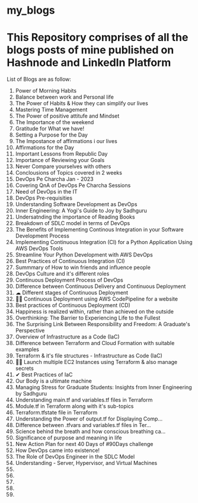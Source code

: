 # my_blogs

# This Repository comprises of all the blogs posts of mine published on Hashnode and LinkedIn Platform

List of Blogs are as follow:

1. Power of Morning Habits
2. Balance between work and Personal life
3. The Power of Habits & How they can simplify our lives
4. Mastering Time Management
5. The Power of positive attitufe and Mindset
6. The Importance of the weekend
7. Gratitude for What we have!
8. Setting a Purpose for the Day
9. The Impostance of affirmations i our lives
10. Affirmations for the Day
11. Important Lessons from Republic Day
12. Importance of Reviewing your Goals
13. Never Compare yourselves with others
14. Conclousions of Topics covered in 2 weeks
15. DevOps Pe Charcha Jan - 2023
16. Covering QnA of DevOps Pe Charcha Sessions
17. Need of DevOps in the IT
18. DevOps Pre-requisities
19. Understanding Software Development as DevOps 
20. Inner Engineering: A Yogi's Guide to Joy by Sadhguru
21. Undersatnding the importance of Reading Books
22. Breakdown of SDLC model in terms of DevOps 
23. The Benefits of Implementing Continous Integration in your Software Development Process
24. Implementing Continuous Integration (CI) for a Python Application Using AWS DevOps Tools
25. Streamline Your Python Development with AWS DevOps
26. Best Practices of Continuous Integration (CI)
27. Summmary of How to win friends and influence people
29. DevOps Culture and it's different roles
30. Continuous Deployment Process of DevOps
31. Difference between Continuous Delivery and Continuous Deployment
32. ☁ Different stages of Continuous Deployment
33. 👩‍💻 Continuous Deployment using AWS CodePipeline for a website
34. Best practices of Continuous Deployment (CD)
35. Happiness is realized within, rather than achieved on the outside
36. Overthinking: The Barrier to Experiencing Life to the Fullest
37. The Surprising Link Between Responsibility and Freedom: A Graduate's Perspective
38. Overview of Infrastructure as a Code (IaC)
39. Difference between Terraform and Cloud Formation with suitable examples
40. Terraform & it's file structures - Infrastructure as Code (IaC)
41. 👩‍💻 Launch multiple EC2 Instances using Terraform & also manage secrets
42. ✔ Best Practices of IaC
43. Our Body is a ultimate machine
44. Managing Stress for Graduate Students: Insights from Inner Engineering by Sadhguru
45. Understanding main.tf and variables.tf files in Terraform
46. Module.tf in Terraform along with it's sub-topics  
47. Terraform.tfstate file in Terraform
48. Understanding the Power of output.tf for Displaying Comp…
49. Difference between .tfvars and variables.tf files in Ter…
50. Science behind the breath and how conscious breathing ca…
51. Significance of purpose and meaning in life
52. New Action Plan for next 40 Days of #90Days challenge
53. How DevOps came into existence!
54. The Role of DevOps Engineer in the SDLC Model
55. Understanding - Server, Hypervisor, and Virtual Machines
56. 
57.
58.
59.
60.





